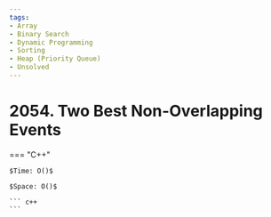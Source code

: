 ```yaml
---
tags:
- Array
- Binary Search
- Dynamic Programming
- Sorting
- Heap (Priority Queue)
- Unsolved
---
```



# 2054. Two Best Non-Overlapping Events

=== "C++"

    $Time: O()$

    $Space: O()$

    ``` c++
    ```